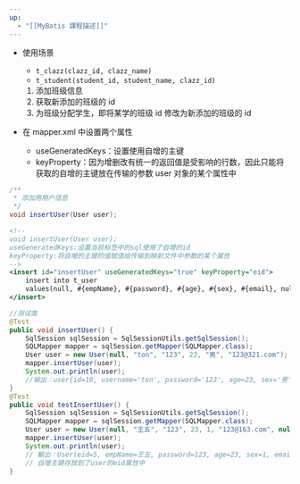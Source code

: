 ```yaml
---
up:
  - "[[MyBatis 課程描述]]"
---
```


- 使用场景
    -   `t_clazz(clazz_id, clazz_name)`
    -   `t_student(student_id, student_name, clazz_id)`
    1.  添加班级信息
    2.  获取新添加的班级的 id
    3.  为班级分配学生，即将某学的班级 id 修改为新添加的班级的 id

- 在 mapper.xml 中设置两个属性
    -   useGeneratedKeys：设置使用自增的主键
    *   keyProperty：因为增删改有统一的返回值是受影响的行数，因此只能将获取的自增的主键放在传输的参数 user 对象的某个属性中

```java
/**  
 * 添加用用户信息  
 */  
void insertUser(User user);
```

```xml
<!--  
void insertUser(User user);  
useGeneratedKeys:设置当前标签中的sql使用了自增的id  
keyProperty:将自增的主键的值赋值给传输到映射文件中参数的某个属性  
-->  
<insert id="insertUser" useGeneratedKeys="true" keyProperty="eid">  
    insert into t_user 
    values(null, #{empName}, #{password}, #{age}, #{sex}, #{email}, null)  
</insert>
```

```java
//测试类
@Test
public void insertUser() {
	SqlSession sqlSession = SqlSessionUtils.getSqlSession();
	SQLMapper mapper = sqlSession.getMapper(SQLMapper.class);
	User user = new User(null, "ton", "123", 23, "男", "123@321.com");
	mapper.insertUser(user);
	System.out.println(user);
	//输出：user{id=10, username='ton', password='123', age=23, sex='男', email='123@321.com'}，自增主键存放到了user的id属性中
}
@Test  
public void testInsertUser() {  
    SqlSession sqlSession = SqlSessionUtils.getSqlSession();  
    SQLMapper mapper = sqlSession.getMapper(SQLMapper.class);  
    User user = new User(null, "王五", "123", 23, 1, "123@163.com", null);  
    mapper.insertUser(user);  
    System.out.println(user); 
    // 輸出：User(eid=5, empName=王五, password=123, age=23, sex=1, email=123@163.com, did=null)
    // 自增主键存放到了user的eid属性中
}
```